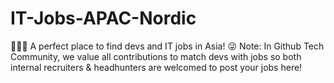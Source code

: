 # IT-Jobs-APAC-Nordic
👋👋👋 A perfect place to find devs and IT jobs in Asia!  😜 Note: In Github Tech Community, we value all contributions to match devs with jobs so both internal recruiters &amp; headhunters are welcomed to post your jobs here!
